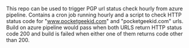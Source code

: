 This repo can be used to trigger PGP url status check hourly from azure pipeline. Contains a cron job running hourly and a script to check HTTP status code for "www.pocketgeekid.com" and "pocketgeekid.com" urls. 
Build on azure pipeline would pass when both URLS return HTTP status code 200 and build is failed when either one of them returns code other than 200.

